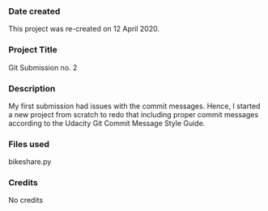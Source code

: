 ### Date created
This project was re-created on 12 April 2020.

### Project Title
Git Submission no. 2

### Description
My first submission had issues with the commit messages. Hence, I started a new project from scratch to redo that including proper commit messages according to the Udacity Git Commit Message Style Guide.

### Files used
bikeshare.py

### Credits
No credits
